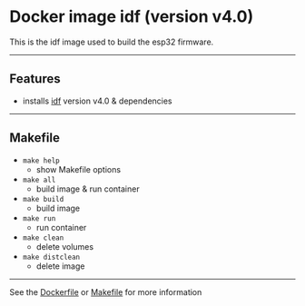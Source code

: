 <!-- Docker image <TITLE> (version <VERSION>) -->
# Docker image idf (version v4.0)

<!-- SHORT DESCRIPTION -->
This is the idf image used to build the esp32 firmware.

---
## Features
<!-- LIST OF FEATURES -->
- installs [idf](https://github.com/espressif/esp-idf) version v4.0 & dependencies

---
## Makefile
<!-- LIST OF MAKEFILE TARGETS -->
- `make help`
  - show Makefile options
- `make all`
  - build image & run container
- `make build`
  - build image
- `make run`
  - run container
- `make clean`
  - delete volumes
- `make distclean`
  - delete image

---
See the [Dockerfile](./Dockerfile) or [Makefile](./Makefile) for more information